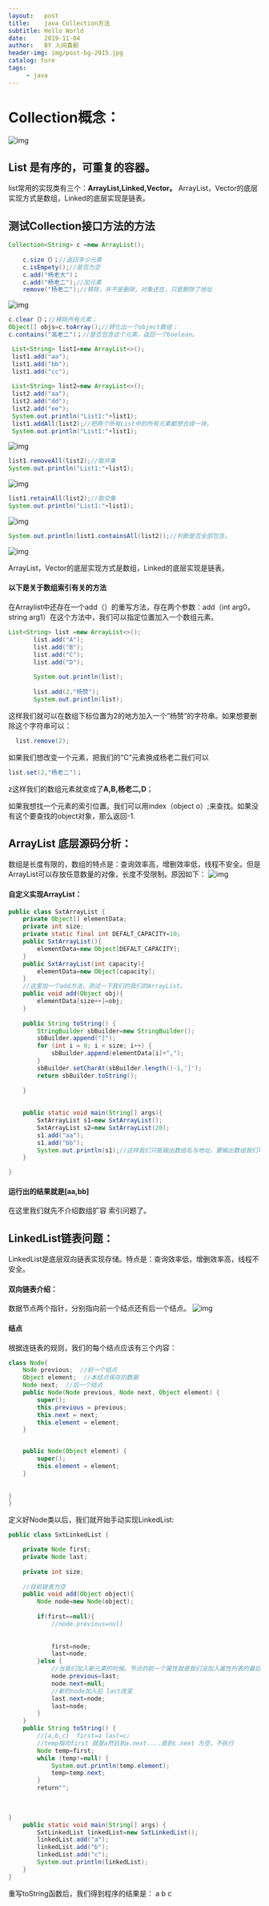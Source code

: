```yaml
---
layout:   post
title:    java Collection方法
subtitle: Hello World
date:     2019-11-04
author:   BY 人间喜剧
header-img: img/post-bg-2015.jpg
catalog: ture
tags:
     - java
---
```

# Collection概念：
![img](https://img-blog.csdnimg.cn/20191106182912289.jpg?x-oss-process=image/watermark,type_ZmFuZ3poZW5naGVpdGk,shadow_10,text_aHR0cHM6Ly9ibG9nLmNzZG4ubmV0L3lhbmd6YW4xOTk4,size_16,color_FFFFFF,t_70)
## List 是有序的，可重复的容器。
 list常用的实现类有三个：**ArrayList,Linked,Vector。**
 ArrayList，Vector的底层实现方式是数组，Linked的底层实现是链表。
## 测试Collection接口方法的方法
``` java
Collection<String> c =new ArrayList();
    
    c.size（）；//返回多少元素
    c.isEmpety();//是否为空
    c.add("杨老大")；
    c.add("杨老二");//加元素
    remove("杨老二");//移除，并不是删除，对象还在，只是删除了地址 
```
![img](https://img-blog.csdnimg.cn/20191106183531627.png?x-oss-process=image/watermark,type_ZmFuZ3poZW5naGVpdGk,shadow_10,text_aHR0cHM6Ly9ibG9nLmNzZG4ubmV0L3lhbmd6YW4xOTk4,size_16,color_FFFFFF,t_70)
   ``` java
   c.clear（）；//移除所有元素；
  Object[] objs=c.toArray();//转化出一个object数组；
   c.contains("高老二")；//是否包含这个元素，返回一个boolean。

	List<String> list1=new ArrayList<>();
	list1.add("aa");
	list1.add("bb");
	list1.add("cc");
	
	List<String> list2=new ArrayList<>();
	list2.add("aa");
	list2.add("dd");
	list2.add("ee");
	System.out.println("List1:"+list1);
	list1.addAll(list2);//把两个所有List中的所有元素都想合成一块。
	System.out.println("List1:"+list1);
```
![img](https://img-blog.csdnimg.cn/20191106182912289.jpg?x-oss-process=image/watermark,type_ZmFuZ3poZW5naGVpdGk,shadow_10,text_aHR0cHM6Ly9ibG9nLmNzZG4ubmV0L3lhbmd6YW4xOTk4,size_16,color_FFFFFF,t_70)
  ```java
  list1.removeAll(list2);//取并集
  System.out.println("List1:"+list1);
 ``` 
 ![img](https://img-blog.csdnimg.cn/20191106183039653.jpg)
   ```java
   list1.retainAll(list2);//取交集
   System.out.println("List1:"+list1);
  ```
  ![img](https://img-blog.csdnimg.cn/20191106183051942.jpg)
  ```java
  System.out.println(list1.containsAll(list2));//判断是否全部包含。
  ```
  ![img](https://img-blog.csdnimg.cn/20191106183119762.jpg)


 ArrayList，Vector的底层实现方式是数组，Linked的底层实现是链表。
 #### 以下是关于数组索引有关的方法
 在Arraylist中还存在一个add（）的重写方法，存在两个参数：add（int arg0，string arg1）在这个方法中，我们可以指定位置加入一个数组元素。
 ``` java
 List<String> list =new ArrayList<>();
		list.add("A");
		list.add("B");
		list.add("C");
		list.add("D");
		
		System.out.println(list);
		
		list.add(2,"杨赞");
		System.out.println(list);
```
这样我们就可以在数组下标位置为2的地方加入一个“杨赞”的字符串。如果想要删除这个字符串可以：
``` java
  list.remove(2);
 ```
 如果我们想改变一个元素，把我们的“C”元素换成杨老二我们可以
 ```java
 list.set(2,"杨老二")；
 ```
 z这样我们的数组元素就变成了**A,B,杨老二,D**；
 
如果我想找一个元素的索引位置。我们可以用index（object o）;来查找。如果没有这个要查找的object对象，那么返回-1.
## ArrayList 底层源码分析：
数组是长度有限的，数组的特点是：查询效率高，增删效率低，线程不安全。但是ArrayList可以存放任意数量的对像，长度不受限制。原因如下：
![img](https://img-blog.csdnimg.cn/20191106183130434.jpg?x-oss-process=image/watermark,type_ZmFuZ3poZW5naGVpdGk,shadow_10,text_aHR0cHM6Ly9ibG9nLmNzZG4ubmV0L3lhbmd6YW4xOTk4,size_16,color_FFFFFF,t_70)
#### 自定义实现ArrayList：
```java
public class SxtArrayList {
	private Object[] elementData;
	private int size;
	private static final int DEFALT_CAPACITY=10;
	public SxtArrayList(){
		elementData=new Object[DEFALT_CAPACITY];
	}
	public SxtArrayList(int capacity){
		elementData=new Object[capacity];
	}
	//这里加一个add方法，测试一下我们的我们的ArrayList。
	public void add(Object obj){
		elementData[size++]=obj;
	}
	
	public String toString() {
		StringBuilder sbBuilder=new StringBuilder();
		sbBuilder.append("[");
		for (int i = 0; i < size; i++) {
			sbBuilder.append(elementData[i]+",");
		}
		sbBuilder.setCharAt(sbBuilder.length()-1,']');
		return sbBuilder.toString();
		
	}
	
	
	public static void main(String[] args){
		SxtArrayList s1=new SxtArrayList();
		SxtArrayList s2=new SxtArrayList(20);
		s1.add("aa");
		s1.add("bb");
		System.out.println(s1);//这样我们只能输出数组名与地址。要输出数组我们可以重写toString方法
	}

}
```
#### 运行出的结果就是[aa,bb]
在这里我们就先不介绍数组扩容 索引问题了。
## LinkedList链表问题：
LinkedList是底层双向链表实现存储。特点是：查询效率低，增删效率高，线程不安全。
#### 双向链表介绍：
数据节点两个指针，分别指向前一个结点还有后一个结点。
![img](https://img-blog.csdnimg.cn/2019110618314413.png?x-oss-process=image/watermark,type_ZmFuZ3poZW5naGVpdGk,shadow_10,text_aHR0cHM6Ly9ibG9nLmNzZG4ubmV0L3lhbmd6YW4xOTk4,size_16,color_FFFFFF,t_70)
#### 结点
根据连链表的规则，我们的每个结点应该有三个内容：
```java
class Node{
    Node previous;  //前一个结点
    Object element;  //本结点保存的数据
    Node next;  //后一个结点
    public Node(Node previous, Node next, Object element) {
		super();
		this.previous = previous;
		this.next = next;
		this.element = element;
	}


	public Node(Object element) {
		super();
		this.element = element;
	}
	
	
}
}
```
定义好Node类以后，我们就开始手动实现LinkedList:
```java
public class SxtLinkedList {

	private Node first;
	private Node last;
	
	private int size;
	
	//目前链表为空
	public void add(Object object){
		Node node=new Node(object);
		
		if(first==null){
			//node.previous=null
			
			
			first=node;
			last=node;
		}else {
			//当我们加入新元素的时候。节点的前一个属性就是我们没加入属性列表的最后最一个。
			node.previous=last;
			node.next=null;
			//新的node加入后 last改变
			last.next=node;
			last=node;
		}
	}
	public String toString() {
		//[a,b,c]  first=a last=c;
		//temp指向first 就是a然后到a.next....直到c.next 为空，不执行
		Node temp=first;
		while (temp!=null) {
			System.out.println(temp.element);
			temp=temp.next;
		}
		return"";

	
	
}
	public static void main(String[] args) {
		SxtLinkedList linkedList=new SxtLinkedList();
		linkedList.add("a");
		linkedList.add("b");
		linkedList.add("c");
		System.out.println(linkedList);
	}
}
```
重写toString函数后，我们得到程序的结果是：
a
b
c




